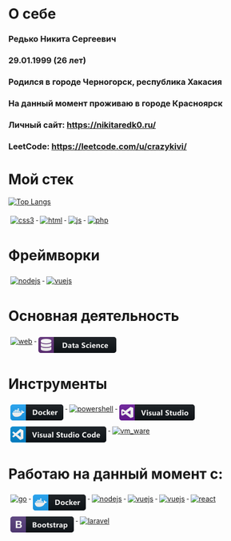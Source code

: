 # О себе
### Редько Никита Сергеевич
### 29.01.1999 (26 лет)
### Родился в городе Черногорск, республика Хакасия
### На данный момент проживаю в городе Красноярск
### Личный сайт: https://nikitaredk0.ru/
### LeetCode: https://leetcode.com/u/crazykivi/

# Мой стек
  [![Top Langs](https://github-readme-stats.vercel.app/api/top-langs/?username=anuraghazra&layout=donut)](https://github.com/anuraghazra/github-readme-stats)
  
  <a href="#">
    <img src="https://github.com/MikeCodesDotNET/ColoredBadges/blob/master/png/dev/languages/css3.png" alt="css3" style="vertical-align:top; margin:6px 4px">
  </a>
  <a href="#">
    <img src="https://github.com/MikeCodesDotNET/ColoredBadges/blob/master/png/dev/languages/html.png" alt="html" style="vertical-align:top; margin:6px 4px">
  </a>  
    <a href="#">
    <img src="https://github.com/MikeCodesDotNET/ColoredBadges/blob/master/png/dev/languages/js.png" alt="js" style="vertical-align:top; margin:6px 4px">
  </a>  
  <a href="#">
    <img src="https://github.com/MikeCodesDotNET/ColoredBadges/blob/master/png/dev/languages/php.png" alt="php" style="vertical-align:top; margin:6px 4px">
  </a>
  
# Фреймворки
  <a href="#">
    <img src="https://github.com/MikeCodesDotNET/ColoredBadges/blob/master/png/dev/frameworks/nodejs.png" alt="nodejs" style="vertical-align:top; margin:6px 4px">
  </a>
  <a href="#">
    <img src="https://github.com/MikeCodesDotNET/ColoredBadges/blob/master/png/dev/frameworks/vue.png" alt="vuejs" style="vertical-align:top; margin:6px 4px">
  </a>

# Основная деятельность
   <a href="#">
    <img src="https://github.com/MikeCodesDotNET/ColoredBadges/blob/master/png/dev/misc/web.png" alt="web" style="vertical-align:top; margin:6px 4px">
  </a>
  <a href="#">
    <img src="https://github.com/MikeCodesDotNET/ColoredBadges/blob/master/png/dev/misc/datascience.png" alt="datascience" style="vertical-align:top; margin:6px 4px">
  </a> 
  
# Инструменты
  <a href="#">
    <img src="https://github.com/MikeCodesDotNET/ColoredBadges/blob/master/png/dev/tools/docker.png" alt="docker" style="vertical-align:top; margin:6px 4px">
  </a> 
  <a href="#">
    <img src="https://github.com/MikeCodesDotNET/ColoredBadges/blob/master/png/dev/tools/powershell.png" alt="powershell" style="vertical-align:top; margin:6px 4px">
  </a> 
  <a href="#">
    <img src="https://github.com/MikeCodesDotNET/ColoredBadges/blob/master/png/dev/tools/visualstudio.png" alt="vs" style="vertical-align:top; margin:6px 4px">
  </a>
  <a href="#">
    <img src="https://github.com/MikeCodesDotNET/ColoredBadges/blob/master/png/dev/tools/visualstudio_code.png" alt="vs_code" style="vertical-align:top; margin:6px 4px">
  </a>
  <a href="#">
    <img src="https://github.com/MikeCodesDotNET/ColoredBadges/blob/master/png/dev/tools/vmware.png" alt="vm_ware" style="vertical-align:top; margin:6px 4px">
  </a> 

# Работаю на данный момент с:
  <a href="#">
    <img src="https://github.com/MikeCodesDotNET/ColoredBadges/blob/master/png/dev/languages/go.png" alt="go" style="vertical-align:top; margin:6px 4px">
  </a>
  <a href="#">
    <img src="https://github.com/MikeCodesDotNET/ColoredBadges/blob/master/png/dev/tools/docker.png" alt="docker" style="vertical-align:top; margin:6px 4px">
  </a>
  <a href="#">
    <img src="https://github.com/MikeCodesDotNET/ColoredBadges/blob/master/png/dev/frameworks/nodejs.png" alt="nodejs" style="vertical-align:top; margin:6px 4px">
  </a> 
  <a href="#">
    <img src="https://github.com/MikeCodesDotNET/ColoredBadges/blob/master/png/dev/frameworks/vue.png" alt="vuejs" style="vertical-align:top; margin:6px 4px">
  </a>
  <a href="#">
    <img src="https://github.com/MikeCodesDotNET/ColoredBadges/blob/master/png/dev/languages/csharp.png" alt="vuejs" style="vertical-align:top; margin:6px 4px">
  </a>
  <a href="#">
    <img src="https://github.com/MikeCodesDotNET/ColoredBadges/blob/master/png/dev/frameworks/react.png" alt="react" style="vertical-align:top; margin:6px 4px">
  </a>
  <a href="#">
    <img src="https://github.com/MikeCodesDotNET/ColoredBadges/blob/master/png/dev/frameworks/bootstrap.png" alt="bootstrap" style="vertical-align:top; margin:6px 4px">
  </a><a href="#">
    <img src="https://github.com/MikeCodesDotNET/ColoredBadges/blob/master/png/dev/frameworks/laravel.png" alt="laravel" style="vertical-align:top; margin:6px 4px">
  </a>
